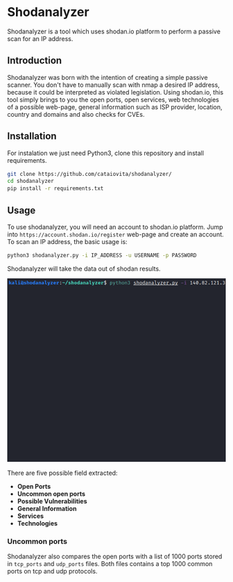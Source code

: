# Shodanalyzer
Shodanalyzer is a tool which uses shodan.io platform to perform a passive scan for an IP address.

## Introduction
Shodanalyzer was born with the intention of creating a simple passive scanner. You don't have to manually scan with nmap a desired IP address, because it could be interpreted as violated legislation. Using shodan.io, this tool simply brings to you the open ports, open services, web technologies of a possible web-page, general information such as ISP provider, location, country and domains and also checks for CVEs.

## Installation

For instalation we just need Python3, clone this repository and install requirements.

```bash
git clone https://github.com/cataiovita/shodanalyzer/
cd shodanalyzer
pip install -r requirements.txt
```

## Usage

To use shodanalyzer, you will need an account to shodan.io platform. Jump into ```https://account.shodan.io/register``` web-page and create an account.
To scan an IP address, the basic usage is:

```bash
python3 shodanalyzer.py -i IP_ADDRESS -u USERNAME -p PASSWORD
```

Shodanalyzer will take the data out of shodan results. 

   ![runshodanalyzer](run_shodanz.gif)

There are five possible field extracted:
 + **Open Ports**  
 + **Uncommon open ports** 
 + **Possible Vulnerabilities**
 + **General Information**
 + **Services**
 + **Technologies**

### Uncommon ports

Shodanalyzer also compares the open ports with a list of 1000 ports stored in ``tcp_ports`` and ``udp_ports`` files. Both files contains a top 1000 common ports on tcp and udp protocols.
   
